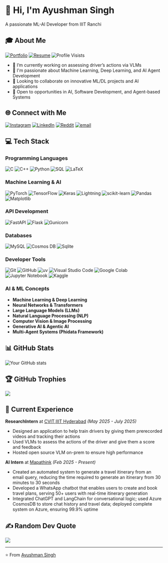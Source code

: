 # 👋 Hi, I'm Ayushman Singh
A passionate ML-AI Developer from IIIT Ranchi

## 🎓 About Me
[![Portfolio](https://img.shields.io/badge/Portfolio-%230077B5.svg)](https://ayushman-singh.vercel.app)
[![Resume](https://img.shields.io/badge/Resume-%23D00000.svg)](https://drive.google.com/file/d/1DKRqaCZ2rW1_4rok2k7t9PqUtq0FSDAq/view)
![Profile Visists](https://komarev.com/ghpvc/?username=ayushman72&label=Profile%20views&color=0e75b6&style=flat)
- 🔭 I’m currently working on assessing driver’s actions via VLMs
- 🌱 I'm passionate about Machine Learning, Deep Learning, and AI Agent Development
- 👯 Looking to collaborate on innovative ML/DL projects and AI applications
- 🤝 Open to opportunities in AI, Software Development, and Agent-based Systems

## 🌐 Connect with Me

[![Instagram](https://img.shields.io/badge/Instagram-%23E4405F.svg?logo=Instagram&logoColor=white)](https://instagram.com/xayushmaan)
[![LinkedIn](https://img.shields.io/badge/LinkedIn-%230077B5.svg?logo=linkedin&logoColor=white)](https://linkedin.com/in/singh-ayushman) 
[![Reddit](https://img.shields.io/badge/Reddit-%23FF4500.svg?logo=Reddit&logoColor=white)](https://reddit.com/user/xayushman) 
[![email](https://img.shields.io/badge/Email-D14836?logo=gmail&logoColor=white)](mailto:ayushmaansingh72@gmail.com)


## 💻 Tech Stack

### Programming Languages
![C](https://img.shields.io/badge/c-%2300599C.svg?style=for-the-badge&logo=c&logoColor=white)
![C++](https://img.shields.io/badge/c++-%2300599C.svg?style=for-the-badge&logo=c%2B%2B&logoColor=white)
![Python](https://img.shields.io/badge/python-3670A8?style=for-the-badge&logo=python&logoColor=ffdd54)
![SQL](https://img.shields.io/badge/sql-%2307405e.svg?style=for-the-badge&logo=sqlite&logoColor=white)
![LaTeX](https://img.shields.io/badge/latex-%23008080.svg?style=for-the-badge&logo=latex&logoColor=white)

### Machine Learning & AI
![PyTorch](https://img.shields.io/badge/PyTorch-%23EE4C2C.svg?style=for-the-badge&logo=PyTorch&logoColor=white)
![TensorFlow](https://img.shields.io/badge/TensorFlow-%23FF6F00.svg?style=for-the-badge&logo=TensorFlow&logoColor=white)
![Keras](https://img.shields.io/badge/Keras-%23D00000.svg?style=for-the-badge&logo=Keras&logoColor=white)
![Lightning](https://img.shields.io/badge/Lightning--blue?style=for-the-badge&labelColor=blue&logo=lightning)
![scikit-learn](https://img.shields.io/badge/scikit--learn-%23F7931E.svg?style=for-the-badge&logo=scikit-learn&logoColor=white)
![Pandas](https://img.shields.io/badge/pandas-%23150458.svg?style=for-the-badge&logo=pandas&logoColor=white)
![Matplotlib](https://img.shields.io/badge/Matplotlib-%23ffffff.svg?style=for-the-badge&logo=Matplotlib&logoColor=black)

### API Development
![FastAPI](https://img.shields.io/badge/FastAPI--009485?style=for-the-badge&labelColor=009485&logo=fastapi&logoColor=white)
![Flask](https://img.shields.io/badge/flask-%23000.svg?style=for-the-badge&logo=flask&logoColor=white)
![Gunicorn](https://img.shields.io/badge/gunicorn-%298729.svg?style=for-the-badge&logo=gunicorn&logoColor=white)

### Databases
![MySQL](https://img.shields.io/badge/MySQL--blue?style=for-the-badge&logo=mysql)
![Cosmos DB](https://img.shields.io/badge/Cosmos%20DB--blue?style=for-the-badge)
![Sqlite](https://img.shields.io/badge/Sqlite--gray?style=for-the-badge&logo=sqlite)

### Developer Tools
![Git](https://img.shields.io/badge/git-%23F05033.svg?style=for-the-badge&logo=git&logoColor=white)
![GitHub](https://img.shields.io/badge/github-%23121011.svg?style=for-the-badge&logo=github&logoColor=white)
![uv](https://img.shields.io/endpoint?url=https://raw.githubusercontent.com/astral-sh/uv/main/assets/badge/v0.json&style=for-the-badge)
![Visual Studio Code](https://img.shields.io/badge/Visual%20Studio%20Code-0078d7.svg?style=for-the-badge&logo=visual-studio-code&logoColor=white)
![Google Colab](https://img.shields.io/badge/Google%20Colab-F9AB00?style=for-the-badge&logo=googlecolab&color=525252)
![Jupyter Notebook](https://img.shields.io/badge/jupyter-%23FA0F00.svg?style=for-the-badge&logo=jupyter&logoColor=white)
![Kaggle](https://img.shields.io/badge/Kaggle-035a7d?style=for-the-badge&logo=kaggle&logoColor=white)

### AI & ML Concepts
- **Machine Learning & Deep Learning**
- **Neural Networks & Transformers**
- **Large Language Models (LLMs)**
- **Natural Language Processing (NLP)**
- **Computer Vision & Image Processing**
- **Generative AI & Agentic AI**
- **Multi-Agent Systems (Phidata Framework)**


## 📊 GitHub Stats
![Your GitHub stats](https://github-readme-stats.vercel.app/api?username=ayushman72&show_icons=true&theme=radical)

## 🏆 GitHub Trophies
![](https://github-profile-trophy.vercel.app/?username=ayushman72&theme=radical&no-frame=false&no-bg=true&margin-w=4)

## 🚀 Current Experience
**ResearchIntern** at [CVIT,IIIT Hyderabad](https://cvit.iiit.ac.in/) *(May 2025 - July 2025)*
- Designed an application to help train drivers by giving them prerecorded videos and tracking their actions
- Used VLMs to assess the actions of the driver and give them a score and feedback
- Hosted open source VLM on-prem to ensure high performance


**AI Intern** at [Mapathink](https://www.mapathink.com) *(Feb 2025 - Present)*
- Created an automated system to generate a travel itinerary from an email query, reducing the time required to generate an itinerary from 30 minutes to 30 seconds
-  Developed a WhatsApp chatbot that enables users to create and book travel plans, serving 50+ users with real-time itinerary generation
- Integrated ChatGPT and LangChain for conversational logic; used Azure CosmosDB to store chat history and travel data; deployed complete system on Azure, ensuring 99.9% uptime



## ✍️ Random Dev Quote
![](https://quotes-github-readme.vercel.app/api?type=horizontal&theme=radical)

---
⭐️ From [Ayushman Singh](https://github.com/ayushman72)
